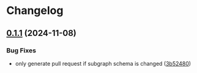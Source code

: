 # Changelog

## [0.1.1](https://github.com/garryod/graph-federation/compare/update-v0.1.0...update@v0.1.1) (2024-11-08)


### Bug Fixes

* only generate pull request if subgraph schema is changed ([3b52480](https://github.com/garryod/graph-federation/commit/3b524805d156c778b9be36c4f6bc2b7891489b72))
